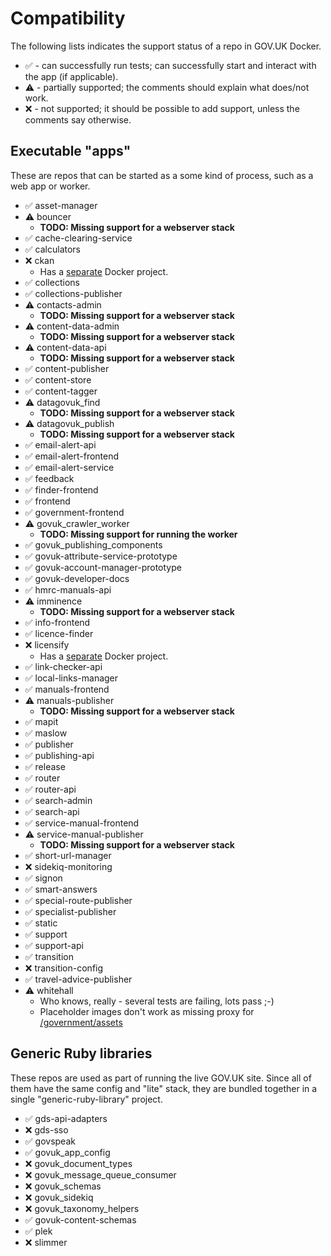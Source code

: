 # Compatibility

The following lists indicates the support status of a repo in GOV.UK Docker.

- ✅ - can successfully run tests; can successfully start and interact with the app (if applicable).
- ⚠  - partially supported; the comments should explain what does/not work.
- ❌ - not supported; it should be possible to add support, unless the comments say otherwise.

## Executable "apps"

These are repos that can be started as a some kind of process, such as a web app or worker.

   - ✅ asset-manager
   - ⚠ bouncer
      * **TODO: Missing support for a webserver stack**
   - ✅ cache-clearing-service
   - ✅ calculators
   - ❌ ckan
      * Has a [separate](https://github.com/alphagov/docker-ckan) Docker project.
   - ✅  collections
   - ✅ collections-publisher
   - ⚠ contacts-admin
      * **TODO: Missing support for a webserver stack**
   - ⚠ content-data-admin
      * **TODO: Missing support for a webserver stack**
   - ⚠ content-data-api
      * **TODO: Missing support for a webserver stack**
   - ✅ content-publisher
   - ✅ content-store
   - ✅ content-tagger
   - ⚠ datagovuk_find
      * **TODO: Missing support for a webserver stack**
   - ⚠ datagovuk_publish
      * **TODO: Missing support for a webserver stack**
   - ✅ email-alert-api
   - ✅ email-alert-frontend
   - ✅ email-alert-service
   - ✅ feedback
   - ✅ finder-frontend
   - ✅ frontend
   - ✅ government-frontend
   - ⚠ govuk_crawler_worker
      * **TODO: Missing support for running the worker**
   - ✅ govuk_publishing_components
   - ✅ govuk-attribute-service-prototype
   - ✅ govuk-account-manager-prototype
   - ✅ govuk-developer-docs
   - ✅ hmrc-manuals-api
   - ⚠ imminence
      * **TODO: Missing support for a webserver stack**
   - ✅ info-frontend
   - ✅ licence-finder
   - ❌ licensify
      * Has a [separate](https://github.com/alphagov/licensify/blob/master/DOCKER.md) Docker project.
   - ✅ link-checker-api
   - ✅ local-links-manager
   - ✅ manuals-frontend
   - ⚠ manuals-publisher
      * **TODO: Missing support for a webserver stack**
   - ✅ mapit
   - ✅ maslow
   - ✅ publisher
   - ✅ publishing-api
   - ✅ release
   - ✅ router
   - ✅ router-api
   - ✅ search-admin
   - ✅ search-api
   - ✅ service-manual-frontend
   - ⚠ service-manual-publisher
      * **TODO: Missing support for a webserver stack**
   - ✅ short-url-manager
   - ❌ sidekiq-monitoring
   - ✅ signon
   - ✅ smart-answers
   - ✅ special-route-publisher
   - ✅ specialist-publisher
   - ✅ static
   - ✅ support
   - ✅ support-api
   - ✅ transition
   - ❌ transition-config
   - ✅ travel-advice-publisher
   - ⚠ whitehall
      * Who knows, really - several tests are failing, lots pass ;-)
      * Placeholder images don't work as missing proxy for [/government/assets](https://github.com/alphagov/whitehall/blob/master/app/presenters/publishing_api/news_article_presenter.rb#L133)

## Generic Ruby libraries

These repos are used as part of running the live GOV.UK site. Since all of them have the same config and "lite" stack, they are bundled together in a single "generic-ruby-library" project.

   - ✅ gds-api-adapters
   - ❌ gds-sso
   - ✅ govspeak
   - ✅ govuk_app_config
   - ❌ govuk_document_types
   - ❌ govuk_message_queue_consumer
   - ❌ govuk_schemas
   - ❌ govuk_sidekiq
   - ❌ govuk_taxonomy_helpers
   - ✅ govuk-content-schemas
   - ✅ plek
   - ❌ slimmer
